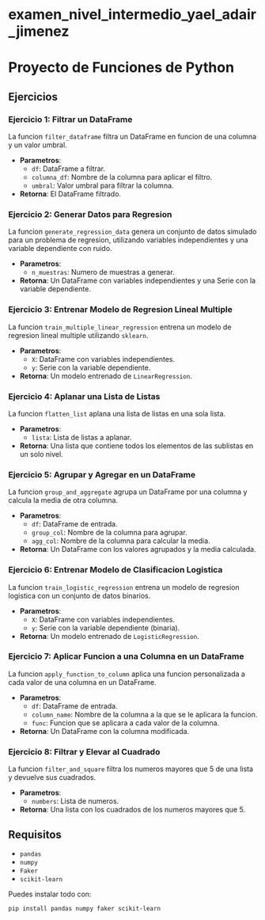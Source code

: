 # examen_nivel_intermedio_yael_adair_jimenez
# Proyecto de Funciones de Python

## Ejercicios

### Ejercicio 1: Filtrar un DataFrame
La funcion `filter_dataframe` filtra un DataFrame en funcion de una columna y un valor umbral.

- **Parametros**:
  - `df`: DataFrame a filtrar.
  - `columna_df`: Nombre de la columna para aplicar el filtro.
  - `umbral`: Valor umbral para filtrar la columna.
- **Retorna**: El DataFrame filtrado.

### Ejercicio 2: Generar Datos para Regresion
La funcion `generate_regression_data` genera un conjunto de datos simulado para un problema de regresion, utilizando variables independientes y una variable dependiente con ruido.

- **Parametros**:
  - `n_muestras`: Numero de muestras a generar.
- **Retorna**: Un DataFrame con variables independientes y una Serie con la variable dependiente.

### Ejercicio 3: Entrenar Modelo de Regresion Lineal Multiple
La funcion `train_multiple_linear_regression` entrena un modelo de regresion lineal multiple utilizando `sklearn`.

- **Parametros**:
  - `X`: DataFrame con variables independientes.
  - `y`: Serie con la variable dependiente.
- **Retorna**: Un modelo entrenado de `LinearRegression`.

### Ejercicio 4: Aplanar una Lista de Listas
La funcion `flatten_list` aplana una lista de listas en una sola lista.

- **Parametros**:
  - `lista`: Lista de listas a aplanar.
- **Retorna**: Una lista que contiene todos los elementos de las sublistas en un solo nivel.

### Ejercicio 5: Agrupar y Agregar en un DataFrame
La funcion `group_and_aggregate` agrupa un DataFrame por una columna y calcula la media de otra columna.

- **Parametros**:
  - `df`: DataFrame de entrada.
  - `group_col`: Nombre de la columna para agrupar.
  - `agg_col`: Nombre de la columna para calcular la media.
- **Retorna**: Un DataFrame con los valores agrupados y la media calculada.

### Ejercicio 6: Entrenar Modelo de Clasificacion Logistica
La funcion `train_logistic_regression` entrena un modelo de regresion logistica con un conjunto de datos binarios.

- **Parametros**:
  - `X`: DataFrame con variables independientes.
  - `y`: Serie con la variable dependiente (binaria).
- **Retorna**: Un modelo entrenado de `LogisticRegression`.

### Ejercicio 7: Aplicar Funcion a una Columna en un DataFrame
La funcion `apply_function_to_column` aplica una funcion personalizada a cada valor de una columna en un DataFrame.

- **Parametros**:
  - `df`: DataFrame de entrada.
  - `column_name`: Nombre de la columna a la que se le aplicara la funcion.
  - `func`: Funcion que se aplicara a cada valor de la columna.
- **Retorna**: Un DataFrame con la columna modificada.

### Ejercicio 8: Filtrar y Elevar al Cuadrado
La funcion `filter_and_square` filtra los numeros mayores que 5 de una lista y devuelve sus cuadrados.

- **Parametros**:
  - `numbers`: Lista de numeros.
- **Retorna**: Una lista con los cuadrados de los numeros mayores que 5.

## Requisitos

- `pandas`
- `numpy`
- `Faker`
- `scikit-learn`

Puedes instalar todo con:

```bash
pip install pandas numpy faker scikit-learn

